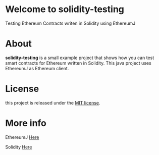 # Welcome to solidity-testing
Testing Ethereum Contracts writen in Solidity using EthereumJ

# About
**solidity-testing** is a small example project that shows how you can test smart contracts for Ethereum written in Solidity.
This java project uses EthereumJ as Ethereum client.

# License
this project is released under the [MIT license](LICENSE).

# More info
EthereumJ [Here](http://ethdocs.org/en/latest/ethereum-clients/ethereumj/index.html#ethereum-j)

Solidity [Here](https://solidity.readthedocs.io/en/develop/)

